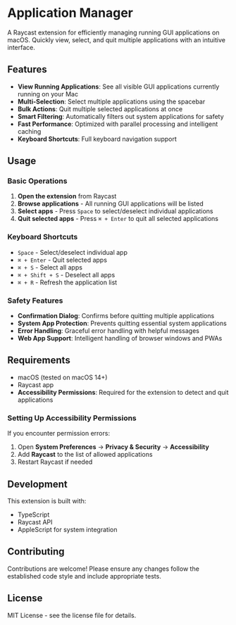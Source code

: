 # Application Manager

A Raycast extension for efficiently managing running GUI applications on macOS. Quickly view, select, and quit multiple applications with an intuitive interface.

## Features

- **View Running Applications**: See all visible GUI applications currently running on your Mac
- **Multi-Selection**: Select multiple applications using the spacebar
- **Bulk Actions**: Quit multiple selected applications at once
- **Smart Filtering**: Automatically filters out system applications for safety
- **Fast Performance**: Optimized with parallel processing and intelligent caching
- **Keyboard Shortcuts**: Full keyboard navigation support

## Usage

### Basic Operations
1. **Open the extension** from Raycast
2. **Browse applications** - All running GUI applications will be listed
3. **Select apps** - Press `Space` to select/deselect individual applications
4. **Quit selected apps** - Press `⌘ + Enter` to quit all selected applications

### Keyboard Shortcuts
- `Space` - Select/deselect individual app
- `⌘ + Enter` - Quit selected apps
- `⌘ + S` - Select all apps
- `⌘ + Shift + S` - Deselect all apps
- `⌘ + R` - Refresh the application list

### Safety Features
- **Confirmation Dialog**: Confirms before quitting multiple applications
- **System App Protection**: Prevents quitting essential system applications
- **Error Handling**: Graceful error handling with helpful messages
- **Web App Support**: Intelligent handling of browser windows and PWAs

## Requirements

- macOS (tested on macOS 14+)
- Raycast app
- **Accessibility Permissions**: Required for the extension to detect and quit applications

### Setting Up Accessibility Permissions

If you encounter permission errors:

1. Open **System Preferences** → **Privacy & Security** → **Accessibility**
2. Add **Raycast** to the list of allowed applications
3. Restart Raycast if needed

## Development

This extension is built with:
- TypeScript
- Raycast API
- AppleScript for system integration

## Contributing

Contributions are welcome! Please ensure any changes follow the established code style and include appropriate tests.

## License

MIT License - see the license file for details.

